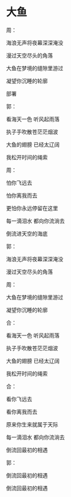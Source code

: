# 大鱼

周：

海浪无声将夜幕深深淹没

漫过天空尽头的角落

大鱼在梦境的缝隙里游过

凝望你沉睡的轮廓

部署

郭：

看海天一色 听风起雨落

执子手吹散苍茫茫烟波

大鱼的翅膀 已经太辽阔

我松开时间的绳索

周：

怕你飞远去

怕你离我而去

更怕你永远停留在这里

每一滴泪水 都向你流淌去

倒流进天空的海底

郭：

海浪无声将夜幕深深淹没

漫过天空尽头的角落

周：

大鱼在梦境的缝隙里游过

凝望你沉睡的轮廓

合：

看海天一色 听风起雨落

执子手吹散苍茫茫烟波

大鱼的翅膀 已经太辽阔

我松开时间的绳索

合：

看你飞远去

看你离我而去

原来你生来就属于天际

每一滴泪水 都向你流淌去

倒流回最初的相遇

郭：

倒流回最初的相遇

倒流回最初的相遇
